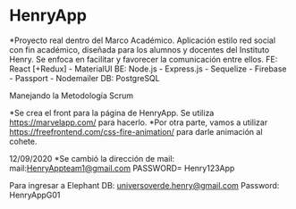 # HenryApp

*Proyecto real dentro del Marco Académico. 
Aplicación estilo red social con fin académico, diseñada para los alumnos y docentes del Instituto Henry. Se enfoca en facilitar y favorecer la comunicación entre ellos. 
FE:  React [+Redux] - MaterialUI
BE: Node.js - Express.js - Sequelize - Firebase - Passport - Nodemailer
DB: PostgreSQL

Manejando la Metodología Scrum



*Se crea el front para la página de HenryApp. Se utiliza https://marvelapp.com/ para hacerlo.
*Por otra parte, vamos a utilizar https://freefrontend.com/css-fire-animation/ para darle animación al cohete.

12/09/2020
*Se cambió la dirección de mail:
mail:HenryAppteam1@gmail.com
PASSWORD= Henry123App

Para ingresar a Elephant DB:
universoverde.henry@gmail.com 
Password: HenryAppG01


 



